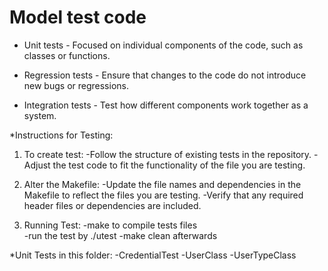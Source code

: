 # Model test code

* Unit tests - Focused on individual components of the code, such as classes or functions.
 
* Regression tests - Ensure that changes to the code do not introduce new bugs or regressions.

* Integration tests - Test how different components work together as a system.


*Instructions for Testing:

1. To create test: 
	-Follow the structure of existing tests in the repository.
	-Adjust the test code to fit the functionality of the file you are testing.

2. Alter the Makefile: 
	-Update the file names and dependencies in the Makefile to reflect the files you are testing.
	-Verify that any required header files or dependencies are included.

3. Running Test:
    	-make to compile tests files  
    	-run the test by ./utest
    	-make clean afterwards

*Unit Tests in this folder:
        -CredentialTest
        -UserClass
        -UserTypeClass

